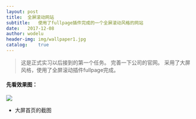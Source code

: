 ```yaml
---
layout:	post
title:	全屏滚动网站
subtitle:	使用了fullpage插件完成的一个全屏滚动风格的网站
date:	2017-12-08
author:	wodelu
header-img: img/wallpaper1.jpg
catalog:	true
---
```


> 这是正式实习以后接到的第一个任务。
> 完善一下公司的官网。
> 采用了大屏风格，使用了全屏滚动插件fullpage完成。
> 


#### 先看效果图：

![](http://m.qpic.cn/psb?/V11lwJ1S4MlyS7/.xazQabeMbRJ4aPFZMfbpplCh3p2uEZihkzPypDSyZI!/c/dGgBAAAAAAAA&bo=fAeeAwAAAAACl1U!&rf=viewer_4)

- 大屏首页的截图


